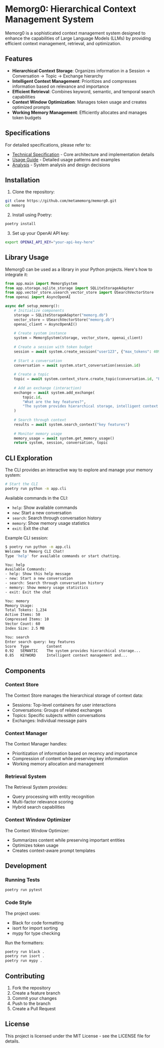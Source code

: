 # Memorg0: Hierarchical Context Management System

Memorg0 is a sophisticated context management system designed to enhance the capabilities of Large Language Models (LLMs) by providing efficient context management, retrieval, and optimization.

## Features

- **Hierarchical Context Storage**: Organizes information in a Session → Conversation → Topic → Exchange hierarchy
- **Intelligent Context Management**: Prioritizes and compresses information based on relevance and importance
- **Efficient Retrieval**: Combines keyword, semantic, and temporal search capabilities
- **Context Window Optimization**: Manages token usage and creates optimized prompts
- **Working Memory Management**: Efficiently allocates and manages token budgets

## Specifications

For detailed specifications, please refer to:
- [Technical Specification](specifications/technial.md) - Core architecture and implementation details
- [Usage Guide](specifications/usage.md) - Detailed usage patterns and examples
- [Analysis](specifications/analysis.md) - System analysis and design decisions

## Installation

1. Clone the repository:
```bash
git clone https://github.com/metamemorg/memorg0.git
cd memorg
```

2. Install using Poetry:
```bash
poetry install
```

3. Set up your OpenAI API key:
```bash
export OPENAI_API_KEY="your-api-key-here"
```

## Library Usage

Memorg0 can be used as a library in your Python projects. Here's how to integrate it:

```python
from app.main import MemorgSystem
from app.storage.sqlite_storage import SQLiteStorageAdapter
from app.vector_store.usearch_vector_store import USearchVectorStore
from openai import AsyncOpenAI

async def setup_memorg():
    # Initialize components
    storage = SQLiteStorageAdapter("memorg.db")
    vector_store = USearchVectorStore("memorg.db")
    openai_client = AsyncOpenAI()
    
    # Create system instance
    system = MemorgSystem(storage, vector_store, openai_client)
    
    # Create a session with token budget
    session = await system.create_session("user123", {"max_tokens": 4096})
    
    # Start a conversation
    conversation = await system.start_conversation(session.id)
    
    # Create a topic
    topic = await system.context_store.create_topic(conversation.id, "Project Discussion")
    
    # Add an exchange (interaction)
    exchange = await system.add_exchange(
        topic.id,
        "What are the key features?",
        "The system provides hierarchical storage, intelligent context management, and efficient retrieval."
    )
    
    # Search through context
    results = await system.search_context("key features")
    
    # Monitor memory usage
    memory_usage = await system.get_memory_usage()
    return system, session, conversation, topic
```

## CLI Exploration

The CLI provides an interactive way to explore and manage your memory system:

```bash
# Start the CLI
poetry run python -m app.cli
```

Available commands in the CLI:
- `help`: Show available commands
- `new`: Start a new conversation
- `search`: Search through conversation history
- `memory`: Show memory usage statistics
- `exit`: Exit the chat

Example CLI session:
```bash
$ poetry run python -m app.cli
Welcome to Memorg CLI Chat!
Type 'help' for available commands or start chatting.

You: help
Available Commands:
- help: Show this help message
- new: Start a new conversation
- search: Search through conversation history
- memory: Show memory usage statistics
- exit: Exit the chat

You: memory
Memory Usage:
Total Tokens: 1,234
Active Items: 50
Compressed Items: 10
Vector Count: 60
Index Size: 2.5 MB

You: search
Enter search query: key features
Score  Type        Content
0.92   SEMANTIC    The system provides hierarchical storage...
0.85   KEYWORD     Intelligent context management and...
```

## Components

### Context Store

The Context Store manages the hierarchical storage of context data:
- Sessions: Top-level containers for user interactions
- Conversations: Groups of related exchanges
- Topics: Specific subjects within conversations
- Exchanges: Individual message pairs

### Context Manager

The Context Manager handles:
- Prioritization of information based on recency and importance
- Compression of content while preserving key information
- Working memory allocation and management

### Retrieval System

The Retrieval System provides:
- Query processing with entity recognition
- Multi-factor relevance scoring
- Hybrid search capabilities

### Context Window Optimizer

The Context Window Optimizer:
- Summarizes content while preserving important entities
- Optimizes token usage
- Creates context-aware prompt templates

## Development

### Running Tests

```bash
poetry run pytest
```

### Code Style

The project uses:
- Black for code formatting
- isort for import sorting
- mypy for type checking

Run the formatters:
```bash
poetry run black .
poetry run isort .
poetry run mypy .
```

## Contributing

1. Fork the repository
2. Create a feature branch
3. Commit your changes
4. Push to the branch
5. Create a Pull Request

## License

This project is licensed under the MIT License - see the LICENSE file for details. 
